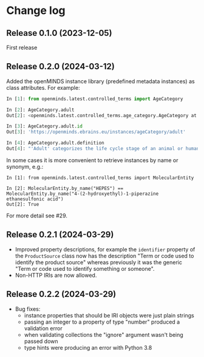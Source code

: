 # Change log

## Release 0.1.0 (2023-12-05)

First release

## Release 0.2.0 (2024-03-12)

Added the openMINDS instance library (predefined metadata instances)
as class attributes. For example:
```python
In [1]: from openminds.latest.controlled_terms import AgeCategory

In [2]: AgeCategory.adult
Out[2]: <openminds.latest.controlled_terms.age_category.AgeCategory at 0x104eb3970>

In [3]: AgeCategory.adult.id
Out[3]: 'https://openminds.ebrains.eu/instances/ageCategory/adult'

In [4]: AgeCategory.adult.definition
Out[4]: "'Adult' categorizes the life cycle stage of an animal or human that reached sexual maturity."
```

In some cases it is more convenient to retrieve instances by name or synonym, e.g.:
```
In [1]: from openminds.latest.controlled_terms import MolecularEntity

In [2]: MolecularEntity.by_name("HEPES") == MolecularEntity.by_name("4-(2-hydroxyethyl)-1-piperazine ethanesulfonic acid")
Out[2]: True
```

For more detail see #29.

## Release 0.2.1 (2024-03-29)

- Improved property descriptions, for example the `identifier` property of the `ProductSource` class now has the description "Term or code used to identify the product source" whereas previously it was the generic "Term or code used to identify something or someone".
- Non-HTTP IRIs are now allowed.

## Release 0.2.2 (2024-03-29)

- Bug fixes:
    - instance properties that should be IRI objects were just plain strings
    - passing an integer to a property of type "number" produced a validation error
    - when validating collections the "ignore" argument wasn't being passed down
    - type hints were producing an error with Python 3.8
